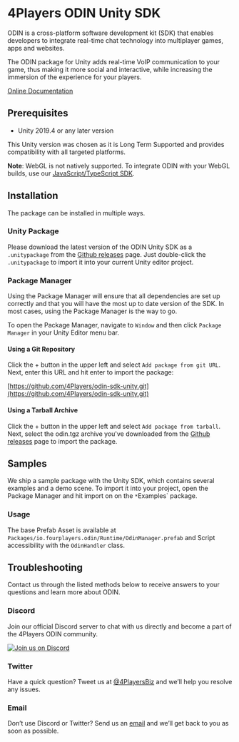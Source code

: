 # 4Players ODIN Unity SDK

ODIN is a cross-platform software development kit (SDK) that enables developers to integrate real-time chat technology into multiplayer games, apps and websites.

The ODIN package for Unity adds real-time VoIP communication to your game, thus making it more social and interactive, while increasing the immersion of the experience for your players.

[Online Documentation](https://www.4players.io/developers/)

## Prerequisites

- Unity 2019.4 or any later version

This Unity version was chosen as it is Long Term Supported and provides compatibility with all targeted platforms.

**Note**: WebGL is not natively supported. To integrate ODIN with your WebGL builds, use our [JavaScript/TypeScript SDK](https://www.npmjs.com/package/@4players/odin).

## Installation

The package can be installed in multiple ways.

### Unity Package

Please download the latest version of the ODIN Unity SDK as a `.unitypackage` from the [Github releases](https://github.com/4Players/odin-sdk-unity/releases) page. Just double-click the `.unitypackage` to import it into your current Unity editor project.

### Package Manager

Using the Package Manager will ensure that all dependencies are set up correctly and that you will have the most up to date version of the SDK. In most cases, using the Package Manager is the way to go.

To open the Package Manager, navigate to `Window` and then click `Package Manager` in your Unity Editor menu bar.

#### Using a Git Repository

Click the + button in the upper left and select `Add package from git URL`. Next, enter this URL and hit enter to import the package:

[https://github.com/4Players/odin-sdk-unity.git](https://github.com/4Players/odin-sdk-unity.git)

#### Using a Tarball Archive

Click the + button in the upper left and select `Add package from tarball`. Next, select the odin.tgz archive you've downloaded from the [Github releases](https://github.com/4Players/odin-sdk-unity/releases) page to import the package.

## Samples

We ship a sample package with the Unity SDK, which contains several examples and a demo scene. To import it into your project, open the Package Manager and hit import on on the `*`Examples` package.

### Usage

The base Prefab Asset is available at `Packages/io.fourplayers.odin/Runtime/OdinManager.prefab` and Script accessibility with the `OdinHandler` class.

## Troubleshooting

Contact us through the listed methods below to receive answers to your questions and learn more about ODIN.

### Discord

Join our official Discord server to chat with us directly and become a part of the 4Players ODIN community.

[![Join us on Discord](https://developers.4players.io/images/join_discord.png)](https://4np.de/discord)

### Twitter

Have a quick question? Tweet us at [@4PlayersBiz](https://twitter.com/4PlayersBiz) and we’ll help you resolve any issues.

### Email

Don’t use Discord or Twitter? Send us an [email](mailto:odin@4players.io) and we’ll get back to you as soon as possible.
